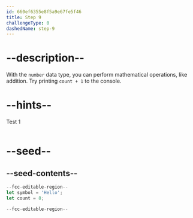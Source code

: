 ```yaml
---
id: 660ef6355e8f5a9e67fe5f46
title: Step 9
challengeType: 0
dashedName: step-9
---
```


# --description--

With the `number` data type, you can perform mathematical operations, like addition. Try printing `count + 1` to the console.

# --hints--

Test 1

```js

```

# --seed--

## --seed-contents--

```js
--fcc-editable-region--
let symbol = 'Hello';
let count = 8;

--fcc-editable-region--
```
